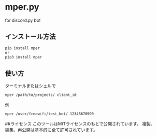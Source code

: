 # mper.py
for discord.py bot

## インストール方法
```sh
pip install mper
or
pip3 install mper
```

## 使い方
ターミナルまたはシェルで
```sh
mper /path/to/projects/ client_id
```
例
```sh
mper /user/freewifi/test_bot/ 12345678990
```

##ライセンス
このツールはMITライセンスのもとで公開されています。
複製、編集、再公開は基本的に全て許可されています。